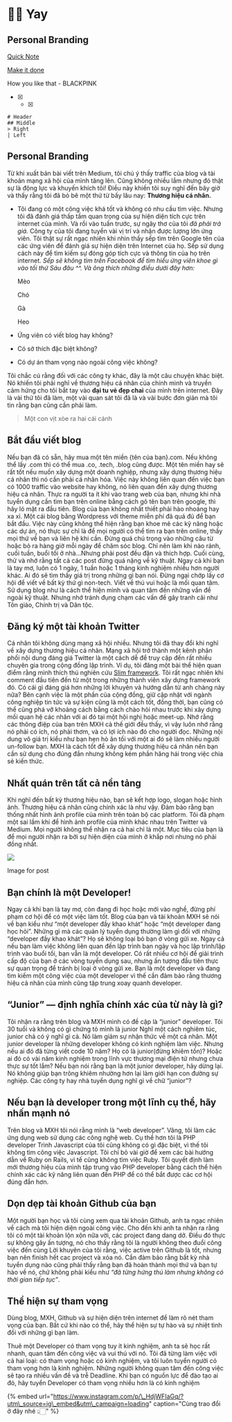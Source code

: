 # 👊🏻 Yay

## Personal Branding

[Quick Note](https://www.notion.so/Quick-Note-7a5873547f3e4c7f932ed497a6bffa93)

[Make it done](https://www.notion.so/6c9010c0f4084717987b4e5144cc7697)

How you like that - BLACKPINK

* [x] * [x] 
```text
# Header
## Middle
> Right
| Left
```

## Personal Branding

Từ khi xuất bản bài viết trên Medium, tôi chú ý thấy traffic của blog và tài khoản mạng xã hội của mình tăng lên. Cũng không nhiều lắm nhưng đó thật sự là động lực và khuyến khích tôi! Điều này khiến tôi suy nghĩ đến bây giờ và thấy rằng tôi đã bỏ bê một thứ từ bấy lâu nay: **Thương hiệu cá nhân.**

* Tôi đang có một công việc khá tốt và không có nhu cầu tìm việc. Nhưng tôi đã đánh giá thấp tầm quan trọng của sự hiện diện tích cực trên internet của mình. Và rồi vào tuần trước, sự ngây thơ của tôi _đã phải trả giá._ Công ty của tôi đang tuyển vài vị trí và nhận được lượng lớn ứng viên. Tôi thật sự rất ngạc nhiên khi nhìn thấy sếp tìm trên Google tên của các ứng viên để đánh giá sự hiện diện trên Internet của họ. Sếp sử dụng cách này để tìm kiếm sự đóng góp tích cực và thông tin của họ trên internet. _Sếp sẽ không tìm trên Facebook để tìm hiểu ứng viên khoe gì vào tối thứ Sáu đâu ^^. Và ông thích những điều dưới đây hơn:_

  Mèo

  Chó

  Gà

  Heo

* Ứng viên có viết blog hay không?
* Có sở thích đặc biệt không?
* Có dự án tham vọng nào ngoài công việc không?

Tôi chắc cú rằng đối với các công ty khác, đây là một câu chuyện khác biệt. Nó khiến tôi phải nghĩ về thương hiệu cá nhân của chính mình và truyền cảm hứng cho tôi bắt tay vào **đại tu vẻ đẹp chai** của mình trên internet. Đây là vài thứ tôi đã làm, một vài quan sát tôi đã là và vài bước đơn giản mà tôi tin rằng bạn cũng cần phải làm.

> Một con vịt xòe ra hai cái cánh

## **Bắt đầu viết blog**

Nếu bạn đã có sẵn, hãy mua một tên miền {tên của bạn}.com. Nếu không thể lấy .com thì có thể mua .co, .tech, .blog cũng được. Một tên miền hay sẽ rất tốt nếu muốn xây dựng một doanh nghiệp, nhưng xây dựng thương hiệu cá nhân thì nó cần phải cá nhân hóa. Việc này không liên quan đến việc bạn có 1000 traffic vào website hay không, nó liên quan đến xây dựng thương hiệu cá nhân. Thực ra người ta ít khi vào trang web của bạn, nhưng khi nhà tuyển dụng cần tìm bạn trên online bằng cách gõ tên bạn trên google, thì hãy ló mặt ra đầu tiên. Blog của bạn không nhất thiết phải hào nhoáng hay xa xỉ. Một cái blog bằng Wordpress với theme miễn phí đã quá đủ để bạn bắt đầu. Việc này cũng không thể hiện rằng bạn khoe mẽ các kỹ năng hoặc các dự án, nó thực sự chỉ là để mọi người có thể tìm ra bạn trên online, thấy mọi thứ về bạn và liên hệ khi cần. Đừng quá chú trọng vào những câu từ hoặc bỏ ra hàng giờ mỗi ngày để chăm sóc blog. Chỉ nên làm khi nào rảnh, cuối tuần, buổi tối ở nhà…Nhưng phải post đều đặn và thích hợp. Cuối cùng, thử và nhớ rằng tất cả các post đừng quá nặng về kỹ thuật. Ngay cả khi bạn là tay mơ, luôn có 1 ngày, 1 tuần hoặc 1 tháng kinh nghiệm nhiều hơn người khác. Ai đó sẽ tìm thấy giá trị trong những gì bạn nói. Đừng ngại chớp lấy cơ hội để viết về bất kỳ thứ gì non-tech. Viết về thú vui hoặc là mối quan tâm. Sử dụng blog như là cách thể hiện mình và quan tâm đến những vấn đề ngoài kỹ thuật. Nhưng nhớ tránh đụng chạm các vấn đề gây tranh cãi như Tôn giáo, Chính trị và Dân tộc.

## **Đăng ký một tài khoản Twitter**

Cá nhân tôi không dùng mạng xã hội nhiều. Nhưng tôi đã thay đổi khi nghĩ về xây dựng thương hiệu cá nhân. Mạng xã hội trở thành một kênh phân phối nội dung đáng giá Twitter là một cách dễ để truy cập đến rất nhiều chuyên gia trong cộng đồng lập trình. Ví dụ, tôi đăng một bài thể hiện quan điểm rằng mình thích thú nghiên cứu [Slim framework](https://l.facebook.com/l.php?u=https%3A%2F%2Fwww.slimframework.com%2F&h=AT2HbUL_18EvJuKWOOu27Mhx0YzhddXtGKgXjZPu4LLuLh_1zYF4VCxTXFIOhh9y0THnluVtBHXHf6r1nMalJ0M3hDtespbR22T--tZkfc0wfmvowEr6FFnVUYsPxkNYurnHBw). Tôi rất ngạc nhiên khi comment đầu tiên đến từ một trong những thành viên xây dựng framework đó. Có cái gì đáng giá hơn những lời khuyên và hướng dẫn từ anh chàng này nữa? Bên cạnh việc là một phần của cộng đồng, giữ cập nhật với ngành công nghiệp tin tức và sự kiện cũng là một cách tốt, đồng thời, bạn cũng có thể cũng phá vỡ khoảng cách bằng cách chào hỏi nhau trước khi xây dựng mối quan hệ các nhân với ai đó tại một hội nghị hoặc meet-up. Nhớ rằng các thông điệp của bạn trên MXH cả thế giới đều thấy, vì vậy luôn nhớ rằng nó phải có ích, nó phải thơm, và có lợi ích nào đó cho người đọc. Những nội dung vô giá trị kiểu như bạn hẹn hò ăn tối với một ai đó sẽ làm nhiều người un-follow bạn. MXH là cách tốt để xây dựng thương hiệu cá nhân nên bạn cần sử dụng cho đúng đắn nhưng không kém phần hăng hái trong việc chia sẻ kiến thức.

## **Nhất quán trên tất cả nền tảng**

Khi nghĩ đến bất kỳ thương hiệu nào, bạn sẽ kết hợp logo, slogan hoặc hình ảnh. Thương hiệu cá nhân cũng chính xác là như vậy. Đảm bảo rằng bạn thống nhất hình ảnh profile của mình trên toàn bộ các platform. Tôi đã phạm một sai lầm khi để hình ảnh profile của mình khác nhau trên Twitter và Medium. Mọi người không thể nhận ra cả hai chỉ là một. Mục tiêu của bạn là để mọi người nhận ra bởi sự hiện diện của mình ở khắp nơi nhưng nó phải đồng nhất.

![](https://miro.medium.com/max/1920/1*BxlGGYyQWs__n6voVd_PFQ.jpeg)

Image for post

## **Bạn chính là một Developer!**

Ngay cả khi bạn là tay mơ, còn đang đi học hoặc mới vào nghề, đừng phí phạm cơ hội để có một việc làm tốt. Blog của bạn và tài khoản MXH sẽ nói về bạn kiểu như “một developer đầy khao khát” hoặc “một developer đang học hỏi”. Những gì mà các quản lý tuyển dụng thường làm gì đối với những “developer đầy khao khát”? Họ sẽ không loại bỏ bạn ở vòng gửi xe. Ngay cả nếu bạn làm việc không liên quan đến lập trình ban ngày và học lập trình/lập trình vào buổi tối, bạn vẫn là một developer. Có rất nhiều cơ hội để giải trình cấp độ của bạn ở các vòng tuyển dụng sau, nhưng ấn tượng đầu tiên thực sự quan trọng để tránh bị loại ở vòng gửi xe. Bạn là một developer và đang tìm kiếm một công việc của một developer vì thế cần đảm bảo rằng thương hiệu cả nhân của mình cũng tập trung xoay quanh developer.

## **“Junior” — định nghĩa chính xác của từ này là gì?**

Tôi nhận ra rằng trên blog và MXH mình có đề cập là “junior” developer. Tôi 30 tuổi và không có gì chứng tỏ mình là junior Nghĩ một cách nghiêm túc, junior chả có ý nghĩ gì cả. Nó làm giảm sự nhận thức về một cá nhân. Một junior developer là những developer không có kinh nghiệm làm việc. Nhưng nếu ai đó đã từng viết code 10 năm? Họ có là junior\(đừng khiêm tốn\)? Hoặc ai đó có vài năm kinh nghiệm trong lĩnh vực thương mại điện tử nhưng chưa thực sự tốt lắm? Nếu bạn nói rằng bạn là một junior developer, hãy dừng lại. Nó không giúp bạn trông khiêm nhường hơn lại làm giới hạn con đường sự nghiệp. Các công ty hay nhà tuyển dụng nghĩ gì về chữ “junior”?

## **Nếu bạn là developer trong một lĩnh cụ thể, hãy nhấn mạnh nó**

Trên blog và MXH tôi nói rằng mình là “web developer”. Vâng, tôi làm các ứng dụng web sử dụng các công nghệ web. Cụ thể hơn tôi là PHP developer Trình Javascript của tôi cũng không có gì đặc biệt, vì thế tôi không tìm công việc Javascript. Tôi chỉ bỏ vài giờ để xem các bài hướng dẫn về Ruby on Rails, vì tế cũng không tìm việc Ruby. Tôi quyết định làm mới thương hiệu của mình tập trung vào PHP developer bằng cách thể hiện chính xác các kỹ năng liên quan đến PHP để có thể bắt được các cơ hội đúng đắn hơn.

## **Dọn dẹp tài khoản Github của bạn**

Một người bạn học và tôi cùng xem qua tài khoản Github, anh ta ngạc nhiên về cách mà tôi hiện diện ngoài công việc. Cho đến khi anh ta nhận ra rằng tôi có một tài khoản lộn xộn nữa vời, các project đang dang dở. Điều đó thực sự không gây ấn tượng, nó cho thấy rằng tôi là người không theo đuổi công việc đến cùng Lời khuyên của tôi rằng, việc active trên Github là tốt, nhưng bạn nên finish hết cac project và xóa nó. Cần đảm bảo rằng bất kỳ nhà tuyển dụng nào cũng phải thấy rằng bạn đã hoàn thành mọi thứ và bạn tự hào về nó, chứ không phải kiểu như _“đã từng hứng thú làm nhưng không có thời gian tiếp tục”_.

## **Thể hiện sự tham vọng**

Dùng blog, MXH, Github và sự hiện diện trên internet để làm rõ nét tham vọng của bạn. Bất cứ khi nào có thể, hãy thể hiện sự tự hào và sự nhiệt tình đối với những gì bạn làm.

Thuê một Developer có tham vọng tuy ít kinh nghiệm, anh ta sẽ học rất nhanh, quan tâm đến công việc và vui thú với nó. Tôi đã từng làm việc với cả hai loại: có tham vọng hoặc có kinh nghiệm, và tôi luôn tuyển người có tham vọng hơn là kinh nghiệm. Những người không quan tâm đến công việc sẽ tạo ra nhiều vấn đề và trễ Deadline. Khi bạn có nguồn lực để đào tạo ai đó, hãy tuyển Developer có tham vọng nhiều hơn là có kinh nghiệm



{% embed url="https://www.instagram.com/p/\_HdjWFIaGq/?utm\_source=ig\_embed&utm\_campaign=loading" caption="Cùng trao đổi ở đây nhé 👆🏻" %}

